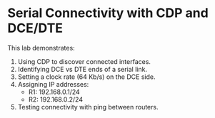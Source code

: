 # Serial Connectivity with CDP and DCE/DTE

This lab demonstrates:

1. Using CDP to discover connected interfaces.
2. Identifying DCE vs DTE ends of a serial link.
3. Setting a clock rate (64 Kb/s) on the DCE side.
4. Assigning IP addresses:
   - R1: 192.168.0.1/24
   - R2: 192.168.0.2/24
5. Testing connectivity with ping between routers.
